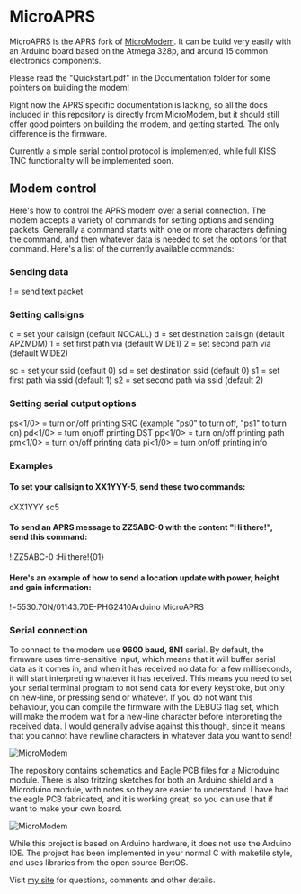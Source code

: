 MicroAPRS
==========

MicroAPRS is the APRS fork of [MicroModem](https://github.com/markqvist/MicroModem). It can be build very easily with an Arduino board based on the Atmega 328p, and around 15 common electronics components.

Please read the "Quickstart.pdf" in the Documentation folder for some pointers on building the modem!

Right now the APRS specific documentation is lacking, so all the docs included in this repository is directly from MicroModem, but it should still offer good pointers on building the modem, and getting started. The only difference is the firmware.

Currently a simple serial control protocol is implemented, while full KISS TNC functionality will be implemented soon.

## Modem control

Here's how to control the APRS modem over a serial connection. The modem accepts a variety of commands for setting options and sending packets. Generally a command starts with one or more characters defining the command, and then whatever data is needed to set the options for that command. Here's a list of the currently available commands:

### Sending data
!<message>      = send text packet

### Setting callsigns
c<callsign>     = set your callsign (default NOCALL)
d<callsign>     = set destination callsign (default APZMDM)
1<callsign>     = set first path via (default WIDE1)
2<callsign>     = set second path via (default WIDE2)

sc<SSID>        = set your ssid (default 0)
sd<SSID>        = set destination ssid (default 0)
s1<SSID>        = set first path via ssid (default 1)
s2<SSID>        = set second path via ssid (default 2)

### Setting serial output options
ps<1/0>         = turn on/off printing SRC (example "ps0" to turn off, "ps1" to turn on)
pd<1/0>         = turn on/off printing DST
pp<1/0>         = turn on/off printing path
pm<1/0>         = turn on/off printing data
pi<1/0>         = turn on/off printing info

### Examples

#### To set your callsign to XX1YYY-5, send these two commands:
cXX1YYY
sc5

#### To send an APRS message to ZZ5ABC-0 with the content "Hi there!", send this command:
!:ZZ5ABC-0 :Hi there!{01}

#### Here's an example of how to send a location update with power, height and gain information:
!=5530.70N/01143.70E-PHG2410Arduino MicroAPRS

### Serial connection

To connect to the modem use __9600 baud, 8N1__ serial. By default, the firmware uses time-sensitive input, which means that it will buffer serial data as it comes in, and when it has received no data for a few milliseconds, it will start interpreting whatever it has received. This means you need to set your serial terminal program to not send data for every keystroke, but only on new-line, or pressing send or whatever. If you do not want this behaviour, you can compile the firmware with the DEBUG flag set, which will make the modem wait for a new-line character before interpreting the received data. I would generally advise against this though, since it means that you cannot have newline characters in whatever data you want to send!

![MicroModem](https://raw.githubusercontent.com/markqvist/MicroModem/master/Design/Images/1.jpg)

The repository contains schematics and Eagle PCB files for a Microduino module. There is also fritzing sketches for both an Arduino shield and a Microduino module, with notes so they are easier to understand. I have had the eagle PCB fabricated, and it is working great, so you can use that if want to make your own board.

![MicroModem](https://raw.githubusercontent.com/markqvist/MicroModem/master/Design/Images/PCB-lo.png)

While this project is based on Arduino hardware, it does not use the Arduino IDE. The project has been implemented in your normal C with makefile style, and uses libraries from the open source BertOS.

Visit [my site](http://unsigned.io) for questions, comments and other details.
